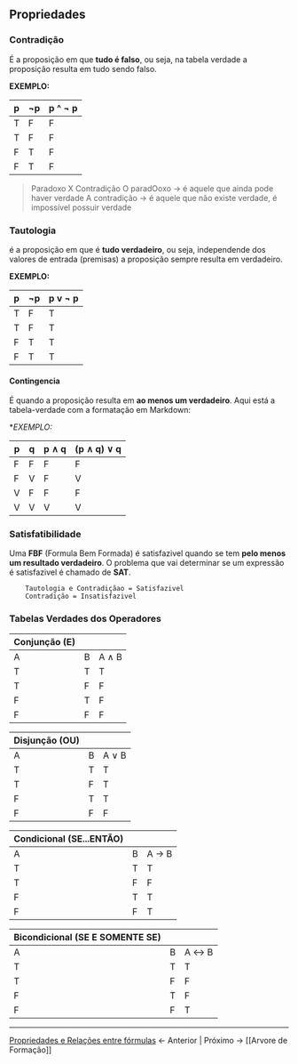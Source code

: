 
## Propriedades 

### Contradição
É a proposição em que **tudo é falso**, ou seja, na tabela verdade a proposição resulta em tudo sendo falso.

**EXEMPLO:**

| p   | ¬p  | p ^ ¬ p |
| --- | --- | ------- |
| T   | F   | F       |
| T   | F   | F       |
| F   | T   | F       |
| F   | T   | F       |
> Paradoxo X Contradição
> O paradOoxo -> é aquele que ainda pode haver verdade
>  A contradição -> é aquele que não existe verdade, é impossível possuir verdade

### Tautologia
é a proposição em que é **tudo verdadeiro**, ou seja, independende dos valores de entrada (premisas) a proposição sempre resulta em verdadeiro.

**EXEMPLO:**

| p   | ¬p  | p v ¬ p |
| --- | --- | ------- |
| T   | F   | T       |
| T   | F   | T       |
| F   | T   | T       |
| F   | T   | T       |

#### Contingencia
É quando a proposição resulta em **ao menos um verdadeiro**.
Aqui está a tabela-verdade com a formatação em Markdown:

**EXEMPLO:*

| p   | q   | p ∧ q | (p ∧ q) ∨ q |
| --- | --- | ----- | ----------- |
| F   | F   | F     | F           |
| F   | V   | F     | V           |
| V   | F   | F     | F           |
| V   | V   | V     | V           |


### Satisfatibilidade 

Uma **FBF** (Formula Bem Formada) é satisfazivel quando se tem **pelo menos um resultado verdadeiro**.
O problema que vai determinar se um expressão é satisfazivel é chamado de **SAT**.

```
	Tautologia e Contradiçãao = Satisfazivel
	Contradição = Insatisfazivel
```

### Tabelas Verdades dos Operadores
| Conjunção (E) |     |       |
| ------------- | --- | ----- |
| A             | B   | A ∧ B |
| T             | T   | T     |
| T             | F   | F     |
| F             | T   | F     |
| F             | F   | F     |

| Disjunção (OU) |     |       |
| -------------- | --- | ----- |
| A              | B   | A ∨ B |
| T              | T   | T     |
| T              | F   | T     |
| F              | T   | T     |
| F              | F   | F     |

| Condicional (SE...ENTÃO) |         |         |
|--------------------------|---------|---------|
|           A             |    B    |   A → B |
|           T             |    T    |    T    |
|           T             |    F    |    F    |
|           F             |    T    |    T    |
|           F             |    F    |    T    |

| Bicondicional (SE E SOMENTE SE) |     |       |
| ------------------------------- | --- | ----- |
| A                               | B   | A ↔ B |
| T                               | T   | T     |
| T                               | F   | F     |
| F                               | T   | F     |
| F                               | F   | T     |

---
[Propriedades e Relações entre fórmulas](Propriedades%20e%20Relações%20entre%20fórmulas.md) <- Anterior | Próximo -> [[Arvore de Formação]]